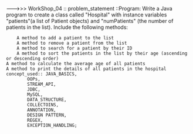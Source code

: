 --->>> WorkShop_04 :: 
	problem_statement ::Program: Write a Java program to create a class called "Hospital" with instance variables "patients"(a list of Patient objects) and "numPatients" (the number of patients in the list). Include the following methods:

    	A method to add a patient to the list
    	A method to remove a patient from the list
    	A method to search for a patient by their ID
    	A method to sort the patients in the list by their age (ascending or descending order)
	A method to calculate the average age of all patients
	A method to print the details of all patients in the hospital 
 	concept_used:: JAVA_BASICS,
			OOPs,
			STREAM_API,
			JDBC,
			MySQL,
			DATA_STRUCTURE,
			COLLECTOINS,
			ANNOTATION,
			DESIGN PATTERN,
			REGEX,
			EXCEPTION_HANDLING;
